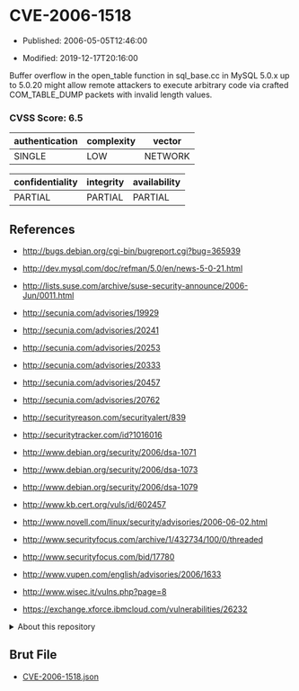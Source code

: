 # CVE-2006-1518

- Published: 2006-05-05T12:46:00

- Modified: 2019-12-17T20:16:00

Buffer overflow in the open_table function in sql_base.cc in MySQL 5.0.x up to 5.0.20 might allow remote attackers to execute arbitrary code via crafted COM_TABLE_DUMP packets with invalid length values.

### CVSS Score: **6.5**

| authentication | complexity | vector |
| --- | --- | --- |
| SINGLE | LOW | NETWORK |

| confidentiality | integrity | availability |
| --- | --- | --- |
| PARTIAL | PARTIAL | PARTIAL |

## References

* http://bugs.debian.org/cgi-bin/bugreport.cgi?bug=365939

* http://dev.mysql.com/doc/refman/5.0/en/news-5-0-21.html

* http://lists.suse.com/archive/suse-security-announce/2006-Jun/0011.html

* http://secunia.com/advisories/19929

* http://secunia.com/advisories/20241

* http://secunia.com/advisories/20253

* http://secunia.com/advisories/20333

* http://secunia.com/advisories/20457

* http://secunia.com/advisories/20762

* http://securityreason.com/securityalert/839

* http://securitytracker.com/id?1016016

* http://www.debian.org/security/2006/dsa-1071

* http://www.debian.org/security/2006/dsa-1073

* http://www.debian.org/security/2006/dsa-1079

* http://www.kb.cert.org/vuls/id/602457

* http://www.novell.com/linux/security/advisories/2006-06-02.html

* http://www.securityfocus.com/archive/1/432734/100/0/threaded

* http://www.securityfocus.com/bid/17780

* http://www.vupen.com/english/advisories/2006/1633

* http://www.wisec.it/vulns.php?page=8

* https://exchange.xforce.ibmcloud.com/vulnerabilities/26232

<details>
<summary>About this repository</summary> 

  This repository is part of the project [Live Hack CVE](https://github.com/Live-Hack-CVE). Main website can be found [www.live-hack.org](https://www.live-hack.org) 
  
  Made by [Sn0wAlice](https://github.com/Sn0wAlice) for the people that care about security and need to have a feed of the latest CVEs. Hope you enjoy it, don't forget to star the repo and follow me on [Twitter](https://twitter.com/Sn0wAlice) and [Github](https://github.com/Sn0wAlice). And that is my [personnal website](https://www.alice-snow.me/)

  - [Home Page](https://github.com/Live-Hack-CVE)
  - [Framework](https://github.com/Live-Hack-CVE/cve-framework)
  - [CVE database](https://github.com/Live-Hack-CVE/full_database)
  - [Changelog](https://github.com/Live-Hack-CVE/Changelog)
</details>

## Brut File

* [CVE-2006-1518.json](https://raw.githubusercontent.com/Live-Hack-CVE/full_database/main/cves/2006/CVE-2006-1518.json)

